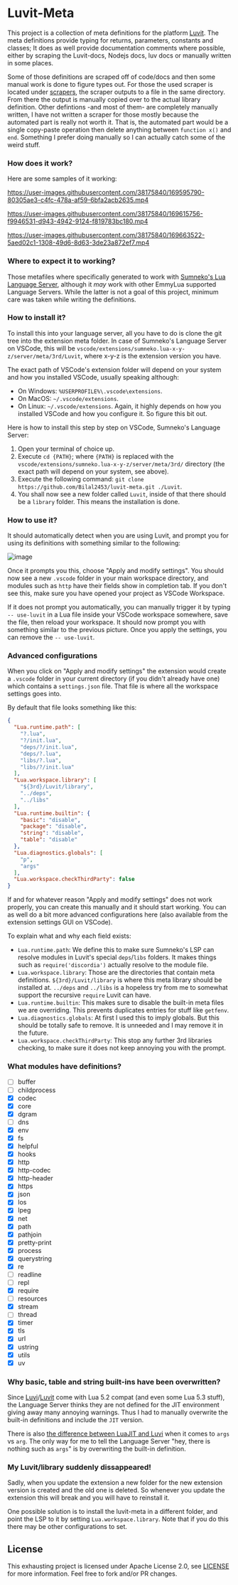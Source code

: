 # Luvit-Meta

This project is a collection of meta definitions for the platform [Luvit](https://github.com/Luvit/Luvit). The meta definitions provide typing for returns, parameters, constants and classes; It does as well provide documentation comments where possible, either by scraping the Luvit-docs, Nodejs docs, luv docs or manually written in some places.

Some of those definitions are scraped off of code/docs and then some manual work is done to figure types out. For those the used scraper is located under [scrapers](/scrapers), the scraper outputs to a file in the same directory. From there the output is manually copied over to the actual library definition.
Other defintions -and most of them- are completely manually written, I have not written a scraper for those mostly because the automated part is really not worth it. That is, the automated part would be a single copy-paste operation then delete anything between `function x()` and `end`. Something I prefer doing manually so I can actually catch some of the weird stuff.

### How does it work?

Here are some samples of it working:

https://user-images.githubusercontent.com/38175840/169595790-80305ae3-c4fc-478a-af59-6bfa2acb2635.mp4


https://user-images.githubusercontent.com/38175840/169615756-f9946531-d943-4942-9124-f819783bc180.mp4


https://user-images.githubusercontent.com/38175840/169663522-5aed02c1-1308-49d6-8d63-3de23a872ef7.mp4


### Where to expect it to working?

Those metafiles where specifically generated to work with [Sumneko's Lua Language Server](https://github.com/sumneko/lua-language-server/), although it *may* work with other EmmyLua supported Language Servers. While the latter is not a goal of this project, minimum care was taken while writing the definitions.

### How to install it?

To install this into your language server, all you have to do is clone the git tree into the extension meta folder. In case of Sumneko's Language Server on VSCode, this will be `vscode/extensions/sumneko.lua-x-y-z/server/meta/3rd/Luvit`, where x-y-z is the extension version you have.

The exact path of VSCode's extension folder will depend on your system and how you installed VSCode, usually speaking although:
  - On Windows: `%USERPROFILE%\.vscode\extensions`.
  - On MacOS: `~/.vscode/extensions`.
  - On Linux: `~/.vscode/extensions`.
Again, it highly depends on how you installed VSCode and how you configure it. So figure this bit out.


Here is how to install this step by step on VSCode, Sumneko's Language Server:

1. Open your terminal of choice up.
2. Execute `cd {PATH}`; where `{PATH}` is replaced with the `vscode/extensions/sumneko.lua-x-y-z/server/meta/3rd/` directory (the exact path will depend on your system, see above).
3. Execute the following command: `git clone https://github.com/Bilal2453/luvit-meta.git ./Luvit`.
4. You shall now see a new folder called `Luvit`, inside of that there should be a `library` folder. This means the installation is done.

### How to use it?

It should automatically detect when you are using Luvit, and prompt you for using its definitions with something similar to the following:

![image](https://user-images.githubusercontent.com/38175840/169589684-c5770fc0-7026-4d13-b957-f776966b676d.png)

Once it prompts you this, choose "Apply and modify settings". You should now see a new `.vscode` folder in your main workspace directory, and modules such as `http` have their fields show in completion tab. If you don't see this, make sure you have opened your project as VSCode Workspace.

If it does not prompt you automatically, you can manually trigger it by typing `-- use-luvit` in a Lua file inside your VSCode workspace somewhere, save the file, then reload your workspace. It should now prompt you with something similar to the previous picture. Once you apply the settings, you can remove the `-- use-luvit`.

### Advanced configurations

When you click on "Apply and modify settings" the extension would create a `.vscode` folder in your current directory (if you didn't already have one) which contains a `settings.json` file.  That file is where all the workspace settings goes into.

By default that file looks something like this:

```json
{
  "Lua.runtime.path": [
    "?.lua",
    "?/init.lua",
    "deps/?/init.lua",
    "deps/?.lua",
    "libs/?.lua",
    "libs/?/init.lua"
  ],
  "Lua.workspace.library": [
    "${3rd}/Luvit/library",
    "../deps",
    "../libs"
  ],
  "Lua.runtime.builtin": {
    "basic": "disable",
    "package": "disable",
    "string": "disable",
    "table": "disable"
  },
  "Lua.diagnostics.globals": [
    "p",
    "args"
  ],
  "Lua.workspace.checkThirdParty": false
}
```

If and for whatever reason "Apply and modify settings" does not work properly, you can create this manually and it should start working.  You can as well do a bit more advanced configurations here (also available from the extension settings GUI on VSCode).

To explain what and why each field exists:

  - `Lua.runtime.path`: We define this to make sure Sumneko's LSP can resolve modules in Luvit's special `deps`/`libs` folders. It makes things such as `require('discordia')` actually resolve to the module file.
  - `Lua.workspace.library`: Those are the directories that contain meta definitions. `${3rd}/Luvit/library` is where this meta library should be installed at. `../deps` and `../libs` is a hopeless try from me to somewhat support the recursive `require` Luvit can have.
  - `Lua.runtime.builtin`: This makes sure to disable the built-in meta files we are overriding. This prevents duplicates entries for stuff like `getfenv`.
  - `Lua.diagnostics.globals`: At first I used this to imply globals. But this should be totally safe to remove. It is unneeded and I may remove it in the future.
  - `Lua.workspace.checkThirdParty`: This stop any further 3rd libraries checking, to make sure it does not keep annoying you with the prompt.

### What modules have definitions?

- [ ] buffer
- [ ] childprocess
- [x] codec
- [x] core
- [x] dgram
- [ ] dns
- [x] env
- [x] fs
- [x] helpful
- [x] hooks
- [x] http
- [x] http-codec
- [x] http-header
- [x] https
- [x] json
- [x] los
- [x] lpeg
- [x] net
- [x] path
- [x] pathjoin
- [x] pretty-print
- [x] process
- [x] querystring
- [x] re
- [ ] readline
- [ ] repl
- [x] require
- [ ] resources
- [x] stream
- [ ] thread
- [x] timer
- [x] tls
- [x] url
- [x] ustring
- [x] utils
- [x] uv

### Why basic, table and string built-ins have been overwritten?

Since [Luvi](https://github.com/Luvit/Luvi)/[Luvit](https://github.com/Luvit/Luvit) come with Lua 5.2 compat (and even some Lua 5.3 stuff), the Language Server thinks they are not defined for the JIT environment giving away many annoying warnings. Thus I had to manually overwrite the built-in definitions and include the `JIT` version.

There is also [the difference between LuaJIT and Luvi](https://github.com/Luvit/Luvi#integration-with-cs-main-function) when it comes to `args` vs `arg`. The only way for me to tell the Language Server "hey, there is nothing such as `args`" is by overwriting the built-in definition.

### My Luvit/library suddenly dissappeared!

Sadly, when you update the extension a new folder for the new extension version is created and the old one is deleted.  So whenever you update the extension this will break and you will have to reinstall it.

One possible solution is to install the luvit-meta in a different folder, and point the LSP to it by setting `Lua.workspace.library`. Note that if you do this there may be other configurations to set.

## License

This exhausting project is licensed under Apache License 2.0, see [LICENSE](/LICENSE) for more information. Feel free to fork and/or PR changes.
